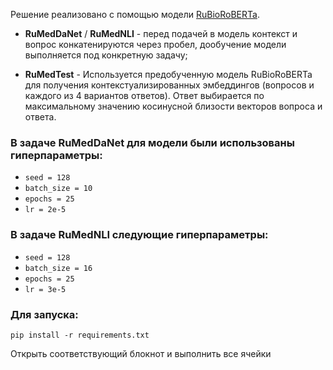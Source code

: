 Решение реализовано с помощью модели [RuBioRoBERTa](https://huggingface.co/alexyalunin/RuBioRoBERTa).

- **RuMedDaNet** / **RuMedNLI** - перед подачей в модель контекст и вопрос конкатенируются через пробел, дообучение модели выполняется под конкретную задачу;

- **RuMedTest** - Используется предобученную модель RuBioRoBERTa для получения контекстуализированных эмбеддингов (вопросов и каждого из 4 вариантов ответов). Ответ выбирается по максимальному значению косинусной близости векторов вопроса и ответа.

### В задаче RuMedDaNet для модели были использованы гиперпараметры:
- `seed = 128`
- `batch_size = 10`
- `epochs = 25`
- `lr = 2e-5`
### В задаче RuMedNLI следующие гиперпараметры:
- `seed = 128`
- `batch_size = 16`
- `epochs = 25`
- `lr = 3e-5`

### Для запуска:
`pip install -r requirements.txt`

Открыть соответствующий блокнот и выполнить все ячейки